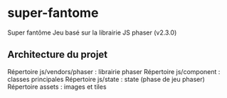 # super-fantome
Super fantôme
Jeu basé sur la librairie JS phaser (v2.3.0)

## Architecture du projet
Répertoire js/vendors/phaser : librairie phaser
Répertoire js/component : classes principales
Répertoire js/state : state (phase de jeu phaser)
Répertoire assets : images et tiles
